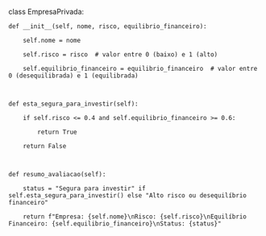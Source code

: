 class EmpresaPrivada:

    def __init__(self, nome, risco, equilibrio_financeiro):

        self.nome = nome

        self.risco = risco  # valor entre 0 (baixo) e 1 (alto)

        self.equilibrio_financeiro = equilibrio_financeiro  # valor entre 0 (desequilibrada) e 1 (equilibrada)



    def esta_segura_para_investir(self):

        if self.risco <= 0.4 and self.equilibrio_financeiro >= 0.6:

            return True

        return False



    def resumo_avaliacao(self):

        status = "Segura para investir" if self.esta_segura_para_investir() else "Alto risco ou desequilíbrio financeiro"

        return f"Empresa: {self.nome}\nRisco: {self.risco}\nEquilíbrio Financeiro: {self.equilibrio_financeiro}\nStatus: {status}"

